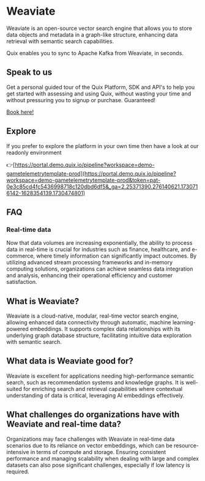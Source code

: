 <!--[tech-name]-->
# Weaviate

<!--[blurb-about-tech]-->
Weaviate is an open-source vector search engine that allows you to store data objects and metadata in a graph-like structure, enhancing data retrieval with semantic search capabilities.

Quix enables you to sync to Apache Kafka <span id="to_or_from">from</span> <span id="techname">Weaviate</span>, in seconds.

## Speak to us

Get a personal guided tour of the Quix Platform, SDK and API's to help you get started with assessing and using Quix, without wasting your time and without pressuring you to signup or purchase. Guaranteed!

[Book here!](https://share.hsforms.com/1iW0TmZzKQMChk0lxd_tGiw4yjw2?__hstc=175542013.19c333c2ae8002be5fbc6a17a447e442.1730474801833.1730474801833.1730716142494.2&__hssc=175542013.2.1730716142494&__hsfp=3927774151)


## Explore

If you prefer to explore the platform in your own time then have a look at our readonly environment

👉[https://portal.demo.quix.io/pipeline?workspace=demo-gametelemetrytemplate-prod](https://portal.demo.quix.io/pipeline?workspace=demo-gametelemetrytemplate-prod&token=pat-0e3c85cd4fc5436998718c120dbd6df5&_ga=2.25371390.276140621.1730716142-1628354139.1730474801)


## FAQ

### Real-time data

Now that data volumes are increasing exponentially, the ability to process data in real-time is crucial for industries such as finance, healthcare, and e-commerce, where timely information can significantly impact outcomes. By utilizing advanced stream processing frameworks and in-memory computing solutions, organizations can achieve seamless data integration and analysis, enhancing their operational efficiency and customer satisfaction.

## What is <span id="techname">Weaviate</span>?

<!--[tech-seo-text]-->
Weaviate is a cloud-native, modular, real-time vector search engine, allowing enhanced data connectivity through automatic, machine learning-powered embeddings. It supports complex data relationships with its underlying graph database structure, facilitating intuitive data exploration with semantic search.

## What data is <span id="techname">Weaviate</span> good for?

<!--[tech-data-seo-text]-->
Weaviate is excellent for applications needing high-performance semantic search, such as recommendation systems and knowledge graphs. It is well-suited for enriching search and retrieval capabilities where contextual understanding of data is critical, leveraging AI embeddings effectively.

## What challenges do organizations have with <span id="techname">Weaviate</span> and real-time data?

<!--[tech-challenges-seo-text]-->
Organizations may face challenges with Weaviate in real-time data scenarios due to its reliance on vector embeddings, which can be resource-intensive in terms of compute and storage. Ensuring consistent performance and managing scalability when dealing with large and complex datasets can also pose significant challenges, especially if low latency is required.